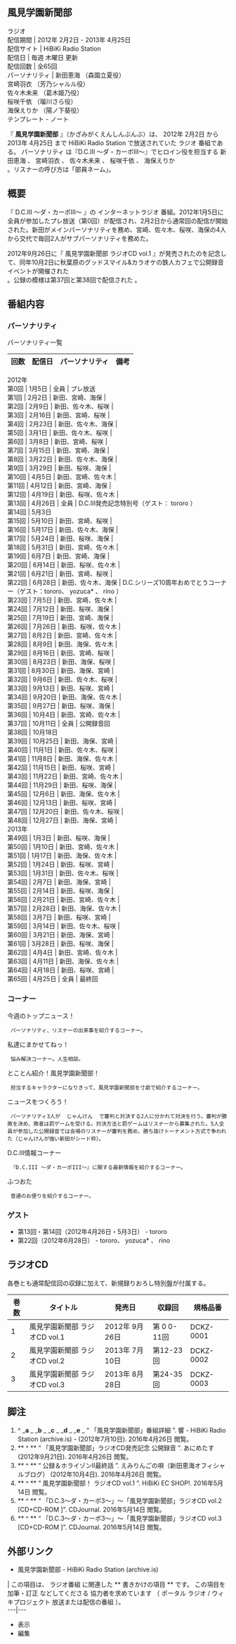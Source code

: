 風見学園新聞部  
---  
ラジオ  
配信期間  |  2012年  2月2日  \-  2013年  4月25日   
配信サイト  |  HiBiKi Radio Station   
配信日  |  毎週  木曜日  更新   
配信回数  |  全65回   
パーソナリティ  |  新田恵海  （森園立夏役）   
宮崎羽衣  （芳乃シャルル役）  
佐々木未来  （葛木姫乃役）  
桜咲千依  （瑠川さら役）  
海保えりか  （陽ノ下葵役）  
テンプレート  \-  ノート  
  
『 **風見学園新聞部** 』（かざみがくえんしんぶんぶ）は、  2012年  2月2日  から  2013年  4月25日  まで  HiBiKi
Radio Station  で放送されていた  ラジオ  番組である。  パーソナリティ  は『D.C.III
〜ダ・カーポIII〜』でヒロイン役を担当する  新田恵海  、  宮崎羽衣  、  佐々木未来  、  桜咲千依  、  海保えりか  
。リスナーの呼び方は「部員ネーム」。

##  概要



『  D.C.III 〜ダ・カーポIII〜  』の  インターネットラジオ
番組。2012年1月5日に全員が参加したプレ放送（第0回）が配信され、2月2日から通常回の配信が開始された。新田がメインパーソナリティを務め、宮崎、佐々木、桜咲、海保の4人から交代で毎回2人がサブパーソナリティを務めた。

2012年9月26日に『  風見学園新聞部 ラジオCD vol.1
』が発売されたのを記念して、同年10月2日に秋葉原のグッドスマイル&カラオケの鉄人カフェで公開録音イベントが開催された  
。公録の模様は第37回と第38回で配信された    。

##  番組内容



###  パーソナリティ



パーソナリティ一覧

回数  |  配信日  |  パーソナリティ  |  備考   
---|---|---|---  
2012年  
第0回  |  1月5日  |  全員  |  プレ放送   
第1回  |  2月2日  |  新田、宮崎、海保  |   
第2回  |  2月9日  |  新田、佐々木、桜咲  |   
第3回  |  2月16日  |  新田、宮崎、桜咲  |   
第4回  |  2月23日  |  新田、佐々木、海保  |   
第5回  |  3月1日  |  新田、佐々木、桜咲  |   
第6回  |  3月8日  |  新田、宮崎、桜咲  |   
第7回  |  3月15日  |  新田、宮崎、海保  |   
第8回  |  3月22日  |  新田、佐々木、海保  |   
第9回  |  3月29日  |  新田、桜咲、海保  |   
第10回  |  4月5日  |  新田、宮崎、佐々木  |   
第11回  |  4月12日  |  新田、宮崎、海保  |   
第12回  |  4月19日  |  新田、桜咲、佐々木  |   
第13回  |  4月26日  |  全員  |  D.C.III発売記念特別号（ゲスト：  tororo  ）   
第14回  |  5月3日   
第15回  |  5月10日  |  新田、宮崎、桜咲  |   
第16回  |  5月17日  |  新田、佐々木、海保  |   
第17回  |  5月24日  |  新田、桜咲、海保  |   
第18回  |  5月31日  |  新田、宮崎、佐々木  |   
第19回  |  6月7日  |  新田、宮崎、海保  |   
第20回  |  6月14日  |  新田、桜咲、佐々木  |   
第21回  |  6月21日  |  新田、宮崎、桜咲  |   
第22回  |  6月28日  |  新田、佐々木、海保  |  D.C.シリーズ10周年おめでとうコーナー（ゲスト：tororo、  yozuca*  、  rino  ）   
第23回  |  7月5日  |  新田、宮崎、佐々木  |   
第24回  |  7月12日  |  新田、桜咲、海保  |   
第25回  |  7月19日  |  新田、宮崎、海保  |   
第26回  |  7月26日  |  新田、桜咲、佐々木  |   
第27回  |  8月2日  |  新田、宮崎、佐々木  |   
第28回  |  8月9日  |  新田、海保、佐々木  |   
第29回  |  8月16日  |  新田、宮崎、桜咲  |   
第30回  |  8月23日  |  新田、海保、桜咲  |   
第31回  |  8月30日  |  新田、海保、宮崎  |   
第32回  |  9月6日  |  新田、佐々木、桜咲  |   
第33回  |  9月13日  |  新田、桜咲、宮崎  |   
第34回  |  9月20日  |  新田、海保、佐々木  |   
第35回  |  9月27日  |  新田、桜咲、海保  |   
第36回  |  10月4日  |  新田、宮崎、佐々木  |   
第37回  |  10月11日  |  全員  |  公開録音回   
第38回  |  10月18日   
第39回  |  10月25日  |  新田、海保、宮崎  |   
第40回  |  11月1日  |  新田、佐々木、桜咲  |   
第41回  |  11月8日  |  新田、海保、佐々木  |   
第42回  |  11月15日  |  新田、桜咲、宮崎  |   
第43回  |  11月22日  |  新田、宮崎、佐々木  |   
第44回  |  11月29日  |  新田、桜咲、海保  |   
第45回  |  12月6日  |  新田、海保、佐々木  |   
第46回  |  12月13日  |  新田、桜咲、宮崎  |   
第47回  |  12月20日  |  新田、佐々木、桜咲  |   
第48回  |  12月27日  |  新田、海保、宮崎  |   
2013年  
第49回  |  1月3日  |  新田、桜咲、海保  |   
第50回  |  1月10日  |  新田、宮崎、佐々木  |   
第51回  |  1月17日  |  新田、海保、佐々木  |   
第52回  |  1月24日  |  新田、桜咲、宮崎  |   
第53回  |  1月31日  |  新田、佐々木、桜咲  |   
第54回  |  2月7日  |  新田、海保、宮崎  |   
第55回  |  2月14日  |  新田、桜咲、海保  |   
第56回  |  2月21日  |  新田、宮崎、佐々木  |   
第57回  |  2月28日  |  新田、海保、佐々木  |   
第58回  |  3月7日  |  新田、桜咲、宮崎  |   
第59回  |  3月14日  |  新田、佐々木、桜咲  |   
第60回  |  3月21日  |  新田、海保、宮崎  |   
第61回  |  3月28日  |  新田、桜咲、海保  |   
第62回  |  4月4日  |  新田、宮崎、佐々木  |   
第63回  |  4月11日  |  新田、海保、佐々木  |   
第64回  |  4月18日  |  新田、桜咲、宮崎  |   
第65回  |  4月25日  |  全員  |  最終回   
  
###  コーナー



今週のトップニュース！  

     パーソナリティ、リスナーの出来事を紹介するコーナー。 
私達にまかせてねっ！  

     悩み解決コーナー。人生相談。 
とことん紹介！風見学園新聞部！  

     担当するキャラクターになりきって、風見学園新聞部を寸劇で紹介するコーナー。 
ニュースをつくろう！

     パーソナリティ3人が  じゃんけん  で審判と対決する2人に分かれて対決を行う。審判が勝敗を決め、敗者は罰ゲームを受ける。対決方法と罰ゲームはリスナーから募集された。5人全員が参加した公開録音では会場のリスナーが審判を務め、勝ち抜けトーナメント方式で争われた（じゃんけんが強い新田がシード枠）。 
D.C.III情報コーナー  

     『D.C.III 〜ダ・カーポIII〜』に関する最新情報を紹介するコーナー。 
ふつおた

     普通のお便りを紹介するコーナー。 

###  ゲスト



  * 第13回・第14回（2012年4月26日・5月3日） -  tororo 
  * 第22回（2012年6月28日） - tororo、  yozuca*  、  rino 

##  ラジオCD



各巻とも通常配信回の収録に加えて、新規録りおろし特別盤が付属する。

巻数  |  タイトル  |  発売日  |  収録回  |  規格品番   
---|---|---|---|---  
1  |  風見学園新聞部 ラジオCD vol.1    |  2012年  9月26日  |  第  0  0-11回  |  DCKZ-0001   
2  |  風見学園新聞部 ラジオCD vol.2    |  2013年  7月10日  |  第12-23回  |  DCKZ-0002   
3  |  風見学園新聞部 ラジオCD vol.3    |  2013年  8月28日  |  第24-35回  |  DCKZ-0003   
  
##  脚注



  1. ^  _**a** _ _**b** _ _**c** _ _**d** _ _**e** _ “  「風見学園新聞部」番組詳細  ”. 響 - HiBiKi Radio Station (archive.is) - (2012年7月10日).  2016年4月26日  閲覧。 
  2. ** ^  ** “  「風見学園新聞部」ラジオCD発売記念 公開録音  ”. あにめたす (2012年9月21日).  2016年4月26日  閲覧。 
  3. ** ^  ** “  公録＆ホライゾンII最終話  ”. えみりんごの唄（新田恵海オフィシャルブログ） (2012年10月4日).  2016年4月26日  閲覧。 
  4. ** ^  ** “  風見学園新聞部！ ラジオCD vol.1  ”. HiBiKi EC SHOP!.  2016年5月14日  閲覧。 
  5. ** ^  ** “  「D.C.3〜ダ・カーポ3〜」〜「風見学園新聞部」ラジオCD vol.2 [CD+CD-ROM  ]”. CDJournal.  2016年5月14日  閲覧。 
  6. ** ^  ** “  「D.C.3〜ダ・カーポ3〜」〜「風見学園新聞部」ラジオCD vol.3 [CD+CD-ROM  ]”. CDJournal.  2016年5月14日  閲覧。 

##  外部リンク



  * 風見学園新聞部  \- HiBiKi Radio Station (archive.is) 

|  この項目は、  ラジオ番組  に関連した ** 書きかけの項目  ** です。  この項目を加筆・訂正  などしてくださる  協力者を求めています
（  ポータル ラジオ  /  ウィキプロジェクト 放送または配信の番組  ）。  
---|---  
  
  * 表示 
  * 編集 

